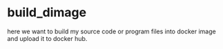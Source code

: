 # build_dimage

here we want to build my source code or program files into docker image and upload it to docker hub.
